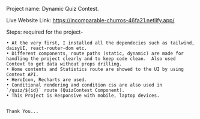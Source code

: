 Project name: Dynamic Quiz Contest.

Live Website Link: https://incomparable-churros-46fa21.netlify.app/

Steps: required for the project-

    • At the very first, I installed all the dependecies such as tailwind, daisyUI, react-router-dom etc.
    • Different components, route paths (static, dynamic) are made for handling the project clearly and to keep code clean.  Also used Context to get data without props drilling.
    • Home contents and Statistics route are showed to the UI by using Context API.
    • HeroIcon, Recharts are used.
    • Conditional rendering and condition css are also used in `/quiz/${id}` route (QuizContest Component).
    • This Project is Responsive with mobile, laptop devices.
    

    Thank You...